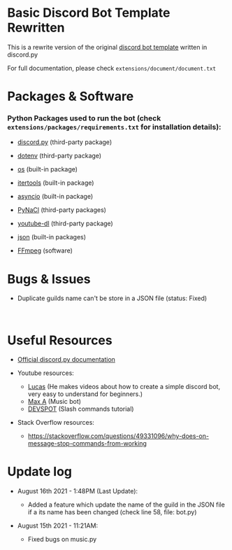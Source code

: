 # Basic Discord Bot Template Rewritten

This is a rewrite version of the original [discord bot template](https://github.com/Bennett-Tabasco/basic-discord-bot-template) written in discord.py

For full documentation, please check `extensions/document/document.txt`
# Packages & Software

### Python Packages used to run the bot (check `extensions/packages/requirements.txt` for installation details):

* [discord.py](https://discordpy.readthedocs.io/en/latest/index.html) (third-party package)
* [dotenv](https://pypi.org/project/python-dotenv/) (third-party package)
* [os](https://www.geeksforgeeks.org/os-module-python-examples/) (built-in package)
* [itertools](https://docs.python.org/3/library/itertools.html) (built-in package)
* [asyncio](https://docs.python.org/3/library/asyncio.html) (built-in package)
* [PyNaCl](https://pypi.org/project/PyNaCl/) (third-party packages)
* [youtube-dl](https://pypi.org/project/youtube_dl/) (third-party package)
* [json](https://docs.python.org/3/library/json.html) (built-in packages)

* [FFmpeg](https://www.ffmpeg.org/download.html#build-windows) (software)
# Bugs & Issues
- Duplicate guilds name can't be store in a JSON file (status: Fixed)
<br>

# Useful Resources
- [Official discord.py documentation](https://discordpy.readthedocs.io/en/latest/index.html)

- Youtube resources:
    - [Lucas](https://www.youtube.com/channel/UCR-zOCvDCayyYy1flR5qaAg) (He makes videos about how to create a simple discord bot, very easy to understand for beginners.)
    - [Max A](https://www.youtube.com/watch?v=jHZlvRr9KxM) (Music bot)
    - [DEVSPOT](https://www.youtube.com/watch?v=ygc-HdZHO5A&t=342s) (Slash commands tutorial)
    
- Stack Overflow resources:
    - https://stackoverflow.com/questions/49331096/why-does-on-message-stop-commands-from-working

# Update log
- August 16th 2021 - 1:48PM (Last Update):
    - Added a feature which update the name of the guild in the JSON file if a its name has been changed (check line 58, file: bot.py)   

- August 15th 2021 - 11:21AM:
    - Fixed bugs on music.py 

